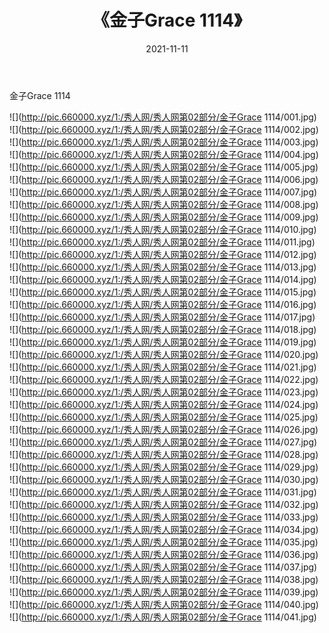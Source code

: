 ﻿---
layout: post
title:  《金子Grace 1114》
date:   2021-11-11
img: http://pic.660000.xyz/1:/秀人网/秀人网第02部分/金子Grace 1114/000.jpg
categories: [美女, 清纯, 唯美]
---

金子Grace 1114

  ![](http://pic.660000.xyz/1:/秀人网/秀人网第02部分/金子Grace 1114/001.jpg) <br> ![](http://pic.660000.xyz/1:/秀人网/秀人网第02部分/金子Grace 1114/002.jpg) <br> ![](http://pic.660000.xyz/1:/秀人网/秀人网第02部分/金子Grace 1114/003.jpg) <br> ![](http://pic.660000.xyz/1:/秀人网/秀人网第02部分/金子Grace 1114/004.jpg) <br> ![](http://pic.660000.xyz/1:/秀人网/秀人网第02部分/金子Grace 1114/005.jpg) <br> ![](http://pic.660000.xyz/1:/秀人网/秀人网第02部分/金子Grace 1114/006.jpg) <br> ![](http://pic.660000.xyz/1:/秀人网/秀人网第02部分/金子Grace 1114/007.jpg) <br> ![](http://pic.660000.xyz/1:/秀人网/秀人网第02部分/金子Grace 1114/008.jpg) <br> ![](http://pic.660000.xyz/1:/秀人网/秀人网第02部分/金子Grace 1114/009.jpg) <br> ![](http://pic.660000.xyz/1:/秀人网/秀人网第02部分/金子Grace 1114/010.jpg) <br> ![](http://pic.660000.xyz/1:/秀人网/秀人网第02部分/金子Grace 1114/011.jpg) <br> ![](http://pic.660000.xyz/1:/秀人网/秀人网第02部分/金子Grace 1114/012.jpg) <br> ![](http://pic.660000.xyz/1:/秀人网/秀人网第02部分/金子Grace 1114/013.jpg) <br> ![](http://pic.660000.xyz/1:/秀人网/秀人网第02部分/金子Grace 1114/014.jpg) <br> ![](http://pic.660000.xyz/1:/秀人网/秀人网第02部分/金子Grace 1114/015.jpg) <br> ![](http://pic.660000.xyz/1:/秀人网/秀人网第02部分/金子Grace 1114/016.jpg) <br> ![](http://pic.660000.xyz/1:/秀人网/秀人网第02部分/金子Grace 1114/017.jpg) <br> ![](http://pic.660000.xyz/1:/秀人网/秀人网第02部分/金子Grace 1114/018.jpg) <br> ![](http://pic.660000.xyz/1:/秀人网/秀人网第02部分/金子Grace 1114/019.jpg) <br> ![](http://pic.660000.xyz/1:/秀人网/秀人网第02部分/金子Grace 1114/020.jpg) <br> ![](http://pic.660000.xyz/1:/秀人网/秀人网第02部分/金子Grace 1114/021.jpg) <br> ![](http://pic.660000.xyz/1:/秀人网/秀人网第02部分/金子Grace 1114/022.jpg) <br> ![](http://pic.660000.xyz/1:/秀人网/秀人网第02部分/金子Grace 1114/023.jpg) <br> ![](http://pic.660000.xyz/1:/秀人网/秀人网第02部分/金子Grace 1114/024.jpg) <br> ![](http://pic.660000.xyz/1:/秀人网/秀人网第02部分/金子Grace 1114/025.jpg) <br> ![](http://pic.660000.xyz/1:/秀人网/秀人网第02部分/金子Grace 1114/026.jpg) <br> ![](http://pic.660000.xyz/1:/秀人网/秀人网第02部分/金子Grace 1114/027.jpg) <br> ![](http://pic.660000.xyz/1:/秀人网/秀人网第02部分/金子Grace 1114/028.jpg) <br> ![](http://pic.660000.xyz/1:/秀人网/秀人网第02部分/金子Grace 1114/029.jpg) <br> ![](http://pic.660000.xyz/1:/秀人网/秀人网第02部分/金子Grace 1114/030.jpg) <br> ![](http://pic.660000.xyz/1:/秀人网/秀人网第02部分/金子Grace 1114/031.jpg) <br> ![](http://pic.660000.xyz/1:/秀人网/秀人网第02部分/金子Grace 1114/032.jpg) <br> ![](http://pic.660000.xyz/1:/秀人网/秀人网第02部分/金子Grace 1114/033.jpg) <br> ![](http://pic.660000.xyz/1:/秀人网/秀人网第02部分/金子Grace 1114/034.jpg) <br> ![](http://pic.660000.xyz/1:/秀人网/秀人网第02部分/金子Grace 1114/035.jpg) <br> ![](http://pic.660000.xyz/1:/秀人网/秀人网第02部分/金子Grace 1114/036.jpg) <br> ![](http://pic.660000.xyz/1:/秀人网/秀人网第02部分/金子Grace 1114/037.jpg) <br> ![](http://pic.660000.xyz/1:/秀人网/秀人网第02部分/金子Grace 1114/038.jpg) <br> ![](http://pic.660000.xyz/1:/秀人网/秀人网第02部分/金子Grace 1114/039.jpg) <br> ![](http://pic.660000.xyz/1:/秀人网/秀人网第02部分/金子Grace 1114/040.jpg) <br> ![](http://pic.660000.xyz/1:/秀人网/秀人网第02部分/金子Grace 1114/041.jpg) <br>